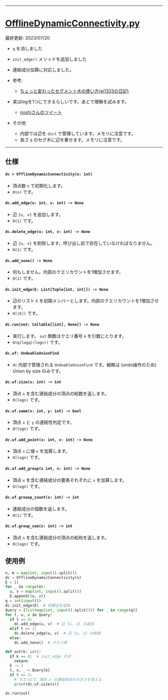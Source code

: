 _____

# [OfflineDynamicConnectivity.py](https://github.com/titanium-22/Library_py/blob/main/DataStructures/DynamicConnectivity/OfflineDynamicConnectivity.py)

最終更新: 2023/07/20
- `q` を消しました
- `init_edge()` メソッドを追加しました
- 連結成分加算に対応しました。
- 参考:
  - [ちょっと変わったセグメント木の使い方(ei1333の日記)](https://ei1333.hateblo.jp/entry/2017/12/14/000000)

- 実はlogを1つにできるらしいです。あとで理解を試みます。
  - [noshiさんのツイート](https://twitter.com/noshi91/status/1420179696965197824)

- その他
  - 内部では辺を `dict` で管理しています。メモリに注意です。
  - 長さ `q` のセグ木に辺を乗せます。メモリに注意です。

_____

## 仕様

#### `dc = OfflineDynamicConnectivity(n: int)`
- 頂点数 `n` で初期化します。
- `O(n)` です。

#### `dc.add_edge(u: int, v: int) -> None`
- 辺 `{u, v}` を追加します。
- `O(1)` です。

#### `dc.delete_edge(u: int, v: int) -> None`
- 辺 `{u, v}` を削除します。呼び出し前で存在していなければなりません。
- `O(1)` です。

#### `dc.add_none() -> None`
- 何もしません。内部のクエリカウントを1増加させます。
- `O(1)` です。

#### `dc.init_edge(E: List[Tuple[int, int]]) -> None`
- 辺のリスト `E` を初期メンバーとします。内部のクエリカウントを1増加させます。
- `O(|E|)` です。

#### `dc.run(out: Callable[[int], None]) -> None`
- 実行します。 `out` 関数はクエリ番号 `k` を引数にとります。
- `O(q(logq)(logn))` です。

#### `dc.uf: UndoableUnionFind`
- `dc` 内部で管理される `UndoableUnionFind` です。戦略は (undo操作のため) Union by size のみです。

#### `dc.uf.size(x: int) -> int`
- 頂点 `x` を含む連結成分の頂点の総数を返します。
- `O(logn)` です。

#### `dc.uf.same(x: int, y: int) -> bool`
- 頂点 `x` と `y` の連結性判定です。
- `O(logn)` です。

#### `dc.uf.add_point(x: int, v: int) -> None`
- 頂点 `x` に値 `v` を加算します。
- `O(logn)` です。

#### `dc.uf.add_group(x int, v: int) -> None`
- 頂点 `x` を含む連結成分の要素それぞれに `v` を加算します。
- `O(logn)` です。

#### `dc.uf.grouop_count(x: int) -> int`
- 連結成分の個数を返します。
- `O(1)` です。

#### `dc.uf.group_sum(x: int) -> int`
- 頂点 `x` を含む連結成分の頂点の総和を返します。
- `O(logn)` です。

## 使用例

```python
n, m = map(int, input().split())
dc = OfflineDynamicConnectivity(n)
E = []
for _ in range(m):
  u, v = map(int, input().split())
  E.append((u, v))
q = int(input())
dc.init_edge(E)  # 初期辺を追加
Query = [list(map(int, input().split())) for _ in range(q)]
for t, u, v in Query:
  if t == 0:
    dc.add_edge(u, v)  # 辺 {u, v} の追加
  elif t == 1:
    dc.delete_edge(u, v)  # 辺 {u, v} の削除
  else:
    dc.add_none()  # クエリ用

def out(k: int):
  if k == 0:  # init_edge の分
    return
  k -= 1
  t, x, _ = Query[k]
  if t == 2:
    # クエリ2で、頂点 x の連結成分の大きさを答える
    print(dc.uf.size(x))

dc.run(out)
```
